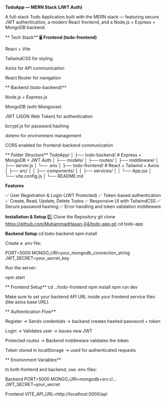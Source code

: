 ****TodoApp — MERN Stack (JWT Auth)****

A full-stack Todo Application built with the MERN stack — featuring secure JWT authentication, a modern React frontend, and a Node.js + Express + MongoDB backend.

** Tech Stack**
🖥️ **Frontend (todo-frontend)**

React + Vite

TailwindCSS for styling

Axios for API communication

React Router for navigation

** Backend (todo-backend)**

Node.js + Express.js

MongoDB (with Mongoose)

JWT (JSON Web Token) for authentication

bcrypt.js for password hashing

dotenv for environment management

CORS enabled for frontend-backend communication

** Folder Structure**
TodoApp/
│
├── todo-backend/        # Express + MongoDB + JWT Auth
│   ├── models/
│   ├── routes/
│   ├── middleware/
│   ├── server.js
│   └── .env
│
├── todo-frontend/       # React + Tailwind + Axios
│   ├── src/
│   │   ├── components/
│   │   ├── services/
│   │   └── App.jsx
│   └── vite.config.js
│
└── README.md

**Features**

✅ User Registration & Login (JWT Protected)
✅ Token-based authentication
✅ Create, Read, Update, Delete Todos
✅ Responsive UI with TailwindCSS
✅ Secure password hashing
✅ Error handling and token validation middleware

 **Installation & Setup**
1️⃣ Clone the Repository
git clone https://github.com/MuhammadHasan-04/todo-app.git
cd todo-app

 **Backend Setup**
cd todo-backend
npm install


Create a .env file:

PORT=5000
MONGO_URI=your_mongodb_connection_string
JWT_SECRET=your_secret_key


Run the server:

npm start

** Frontend Setup**
cd ../todo-frontend
npm install
npm run dev


Make sure to set your backend API URL inside your frontend service files (like axios base URL).

** Authentication Flow**

Register → Sends credentials → backend creates hashed password + token

Login → Validates user → issues new JWT

Protected routes → Backend middleware validates the token

Token stored in localStorage → used for authenticated requests

** Environment Variables**

In both frontend and backend, use .env files:

Backend
PORT=5000
MONGO_URI=mongodb+srv://...
JWT_SECRET=your_secret

Frontend
VITE_API_URL=http://localhost:5000/api
